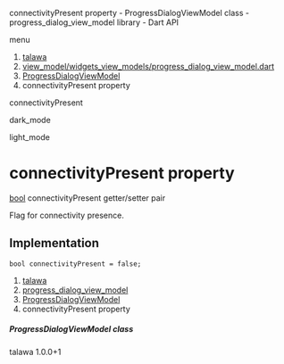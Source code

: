 




connectivityPresent property - ProgressDialogViewModel class - progress\_dialog\_view\_model library - Dart API







menu

1. [talawa](../../index.html)
2. [view\_model/widgets\_view\_models/progress\_dialog\_view\_model.dart](../../file-___home_harshil_Desktop_open-source_palisadoes_talawa_lib_view_model_widgets_view_models_progress_dialog_view_model/)
3. [ProgressDialogViewModel](../../file-___home_harshil_Desktop_open-source_palisadoes_talawa_lib_view_model_widgets_view_models_progress_dialog_view_model/ProgressDialogViewModel-class.html)
4. connectivityPresent property

connectivityPresent


dark\_mode

light\_mode




# connectivityPresent property


[bool](https://api.flutter.dev/flutter/dart-core/bool-class.html)
connectivityPresent
getter/setter pair

Flag for connectivity presence.


## Implementation

```
bool connectivityPresent = false;
```

 


1. [talawa](../../index.html)
2. [progress\_dialog\_view\_model](../../file-___home_harshil_Desktop_open-source_palisadoes_talawa_lib_view_model_widgets_view_models_progress_dialog_view_model/)
3. [ProgressDialogViewModel](../../file-___home_harshil_Desktop_open-source_palisadoes_talawa_lib_view_model_widgets_view_models_progress_dialog_view_model/ProgressDialogViewModel-class.html)
4. connectivityPresent property

##### ProgressDialogViewModel class





talawa
1.0.0+1






